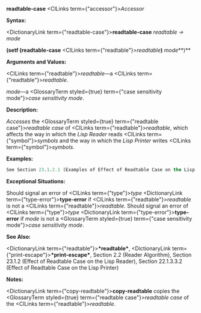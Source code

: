 **readtable-case** <ClLinks  term={"accessor"}><i>Accessor</i></ClLinks> 



**Syntax:** 



<DictionaryLink  term={"readtable-case"}><b>readtable-case</b></DictionaryLink> *readtable → mode* 



**(setf (readtable-case** <ClLinks  term={"readtable"}><i>readtable</i></ClLinks>**)** *mode***)** 



**Arguments and Values:** 



<ClLinks  term={"readtable"}><i>readtable</i></ClLinks>—a <ClLinks  term={"readtable"}><i>readtable</i></ClLinks>. 



*mode*—a <GlossaryTerm styled={true} term={"case sensitivity mode"}><i>case sensitivity mode</i></GlossaryTerm>. 







 



 



**Description:** 



*Accesses* the <GlossaryTerm styled={true} term={"readtable case"}><i>readtable case</i></GlossaryTerm> of <ClLinks  term={"readtable"}><i>readtable</i></ClLinks>, which affects the way in which the *Lisp Reader* reads <ClLinks  term={"symbol"}><i>symbols</i></ClLinks> and the way in which the *Lisp Printer* writes <ClLinks  term={"symbol"}><i>symbols</i></ClLinks>. 



**Examples:**
```lisp
See Section 23.1.2.1 (Examples of Effect of Readtable Case on the Lisp Reader) and Section 22.1.3.3.2.1 (Examples of Effect of Readtable Case on the Lisp Printer). 
```
**Exceptional Situations:** 



Should signal an error of <ClLinks  term={"type"}><i>type</i></ClLinks> <DictionaryLink  term={"type-error"}><b>type-error</b></DictionaryLink> if <ClLinks  term={"readtable"}><i>readtable</i></ClLinks> is not a <ClLinks  term={"readtable"}><i>readtable</i></ClLinks>. Should signal an error of <ClLinks  term={"type"}><i>type</i></ClLinks> <DictionaryLink  term={"type-error"}><b>type-error</b></DictionaryLink> if *mode* is not a <GlossaryTerm styled={true} term={"case sensitivity mode"}><i>case sensitivity mode</i></GlossaryTerm>. 



**See Also:** 



<DictionaryLink  term={"readtable"}><b>\*readtable\*</b></DictionaryLink>, <DictionaryLink  term={"print-escape"}><b>\*print-escape\*</b></DictionaryLink>, Section 2.2 (Reader Algorithm), Section 23.1.2 (Effect of Readtable Case on the Lisp Reader), Section 22.1.3.3.2 (Effect of Readtable Case on the Lisp Printer) 



**Notes:** 



<DictionaryLink  term={"copy-readtable"}><b>copy-readtable</b></DictionaryLink> copies the <GlossaryTerm styled={true} term={"readtable case"}><i>readtable case</i></GlossaryTerm> of the <ClLinks  term={"readtable"}><i>readtable</i></ClLinks>. 



